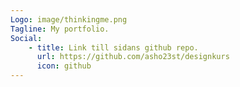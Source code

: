 ```yaml
---
Logo: image/thinkingme.png
Tagline: My portfolio.
Social:
    - title: Link till sidans github repo.
      url: https://github.com/asho23st/designkurs
      icon: github
---
```

